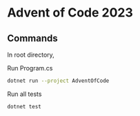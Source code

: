 # Advent of Code 2023

## Commands

In root directory,

Run Program.cs

```bash
dotnet run --project AdventOfCode
```

Run all tests

```bash
dotnet test
```
